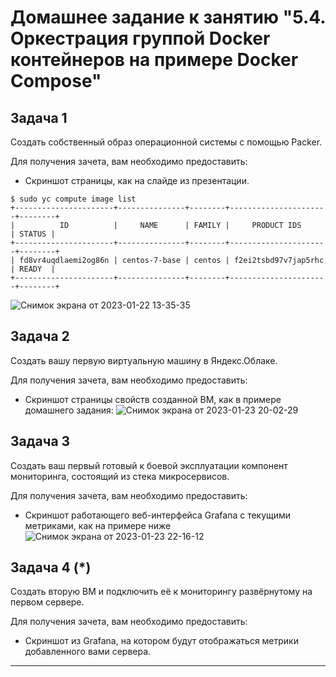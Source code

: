 # Домашнее задание к занятию "5.4. Оркестрация группой Docker контейнеров на примере Docker Compose"

## Задача 1

Создать собственный образ операционной системы с помощью Packer.

Для получения зачета, вам необходимо предоставить:
- Скриншот страницы, как на слайде из презентации.
```
$ sudo yc compute image list
+----------------------+---------------+--------+----------------------+--------+
|          ID          |     NAME      | FAMILY |     PRODUCT IDS      | STATUS |
+----------------------+---------------+--------+----------------------+--------+
| fd8vr4uqdlaemi2og86n | centos-7-base | centos | f2ei2tsbd97v7jap5rhc | READY  |
+----------------------+---------------+--------+----------------------+--------+
```
![Снимок экрана от 2023-01-22 13-35-35](https://user-images.githubusercontent.com/108893621/213911842-da97c29b-c53e-4f27-885a-af1a7b16f67f.png)


## Задача 2

Создать вашу первую виртуальную машину в Яндекс.Облаке.

Для получения зачета, вам необходимо предоставить:
- Скриншот страницы свойств созданной ВМ, как в примере домашнего задания:
![Снимок экрана от 2023-01-23 20-02-29](https://user-images.githubusercontent.com/108893621/214129634-ea9a9090-f7c5-4eca-ab20-070899f497c7.png)


## Задача 3

Создать ваш первый готовый к боевой эксплуатации компонент мониторинга, состоящий из стека микросервисов.

Для получения зачета, вам необходимо предоставить:
- Скриншот работающего веб-интерфейса Grafana с текущими метриками, как на примере ниже
![Снимок экрана от 2023-01-23 22-16-12](https://user-images.githubusercontent.com/108893621/214129799-0f300c99-9301-4638-b685-5548d2ce6b25.png)


## Задача 4 (*)

Создать вторую ВМ и подключить её к мониторингу развёрнутому на первом сервере.

Для получения зачета, вам необходимо предоставить:
- Скриншот из Grafana, на котором будут отображаться метрики добавленного вами сервера.
---
